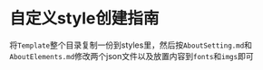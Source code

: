 # 自定义style创建指南

将`Template`整个目录复制一份到styles里，然后按`AboutSetting.md`和`AboutElements.md`修改两个json文件以及放置内容到`fonts`和`imgs`即可